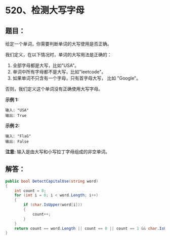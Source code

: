 # 520、检测大写字母

## 题目：

给定一个单词，你需要判断单词的大写使用是否正确。

我们定义，在以下情况时，单词的大写用法是正确的：

1. 全部字母都是大写，比如"USA"。
2. 单词中所有字母都不是大写，比如"leetcode"。
3. 如果单词不只含有一个字母，只有首字母大写， 比如 "Google"。

否则，我们定义这个单词没有正确使用大写字母。

**示例 1:**

```
输入: "USA"
输出: True
```

**示例 2:**

```
输入: "FlaG"
输出: False
```

**注意:** 输入是由大写和小写拉丁字母组成的非空单词。

## 解答：

```csharp
public bool DetectCapitalUse(string word)
{
    int count = 0;
    for (int i = 0; i < word.Length; i++)
    {
        if (char.IsUpper(word[i])) 
        {
            count++;
        }
    }
    return count == word.Length || count == 0 || count == 1 && char.IsUpper(word[0]);
}
```


